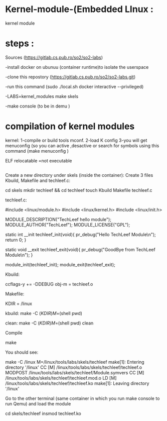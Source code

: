 # Kernel-module-(Embedded LInux :
kernel module 
# steps :
Sources (https://gitlab.cs.pub.ro/so2/so2-labs)

-install docker on ubunuu (container runtime)to isolate the userspace 

-clone this repostory (https://gitlab.cs.pub.ro/so2/so2-labs.git)

-run this command (sudo ./local.sh docker interactive --privileged)

-LABS=kernel_modules make skels

-make console (to be in demu )


# compilation of kernel modules 

kernel:
1-compile or build tools mconf.
2-load K config 
3-you will get menuconfig (so you can active ,desactive or search for  symbols using this command (make menuconfig )


ELF relocatable =not executable

##
Create a new directory under skels (inside the container):
Create 3 files Kbuild, Makefile and techleef.c:

cd skels
mkdir techleef && cd techleef
touch Kbuild Makefile techleef.c


techleef.c:

#include <linux/module.h>
#include <linux/kernel.h>
#include <linux/init.h>

MODULE_DESCRIPTION("TechLeef hello module");
MODULE_AUTHOR("TechLeef");
MODULE_LICENSE("GPL");

static int __init techleef_init(void){
    pr_debug("Hello TechLeef Module\n");
    return 0;
}

static void __exit techleef_exit(void){
    pr_debug("GoodBye from TechLeef Module\n");
}

module_init(techleef_init);
module_exit(techleef_exit);


Kbuild:

ccflags-y += -DDEBUG
obj-m = techleef.o


Makefile:

KDIR = /linux

kbuild:
    make -C $(KDIR) M=$(shell pwd)

clean:
    make -C $(KDIR) M=$(shell pwd) clean


Compile

make


You should see:

make -C /linux M=/linux/tools/labs/skels/techleef
make[1]: Entering directory '/linux'
  CC [M]  /linux/tools/labs/skels/techleef/techleef.o
  MODPOST /linux/tools/labs/skels/techleef/Module.symvers
  CC [M]  /linux/tools/labs/skels/techleef/techleef.mod.o
  LD [M]  /linux/tools/labs/skels/techleef/techleef.ko
make[1]: Leaving directory '/linux'


Go to the other terminal (same container in which you run make console to run Qemu) and load the module

cd skels/techleef
insmod techleef.ko
